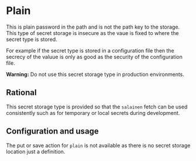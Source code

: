 # Plain 

This is plain password in the path and is not the path key to
the storage.  This type of secret storage is insecure as the
vaue is fixed to where the secret type is stored.

For example if the secret type is stored in a configuration file
then the secrecy of the valuue is only as good as the security
of the configuration file.

**Warning:** Do not use this secret storage type in production
environments.

## Rational

This secret storage type is provided so that the ``salainen`` fetch
can be used consistently such as for temporary or local secrets
during development.

## Configuration and usage

The put or save action for ``plain`` is not available as there is no
secret storage location just a definition.
